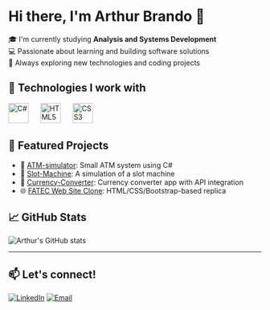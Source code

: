 # Hi there, I'm Arthur Brando 👋

🎓 I'm currently studying **Analysis and Systems Development**  
💻 Passionate about learning and building software solutions  
🚀 Always exploring new technologies and coding projects

## 🧠 Technologies I work with

<p align="left">
  <img src="https://cdn.jsdelivr.net/gh/devicons/devicon/icons/csharp/csharp-original.svg" height="40" alt="C#" />
  <strong style="margin-right: 20px;"></strong>

  <img src="https://cdn.jsdelivr.net/gh/devicons/devicon/icons/html5/html5-original.svg" height="40" alt="HTML5" />
  <strong style="margin-right: 20px;"></strong>

  <img src="https://cdn.jsdelivr.net/gh/devicons/devicon/icons/css3/css3-original.svg" height="40" alt="CSS3" />
  <strong style="margin-right: 20px;"></strong>
</p>


## 📂 Featured Projects

- 🏧 [ATM-simulator](https://github.com/brandoarth/ATM-simulator): Small ATM system using C#
- 🎰 [Slot-Machine](https://github.com/brandoarth/Slot-Machine): A simulation of a slot machine
- 💱 [Currency-Converter](https://github.com/brandoarth/Currency-Converter): Currency converter app with API integration
- 🌐 [FATEC Web Site Clone](https://github.com/brandoarth/FATEC-Web-Site-Clone): HTML/CSS/Bootstrap-based replica

## 📈 GitHub Stats

![Arthur's GitHub stats](https://github-readme-stats.vercel.app/api?username=brandoarth&show_icons=true&theme=radical)

---

## 📫 Let's connect!

[![LinkedIn](https://img.shields.io/badge/-LinkedIn-0A66C2?style=flat-square&logo=linkedin&logoColor=white)](https://www.linkedin.com/in/seu-linkedin)
[![Email](https://img.shields.io/badge/-Email-D14836?style=flat-square&logo=gmail&logoColor=white)](mailto:seu@email.com)
